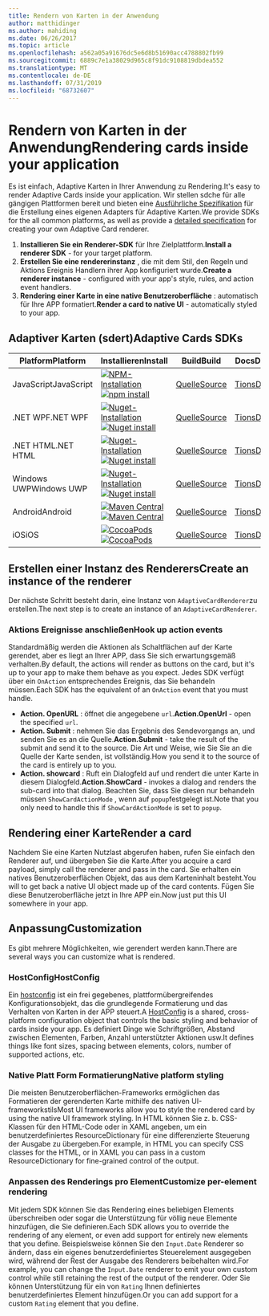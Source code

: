 ```yaml
---
title: Rendern von Karten in der Anwendung
author: matthidinger
ms.author: mahiding
ms.date: 06/26/2017
ms.topic: article
ms.openlocfilehash: a562a05a91676dc5e6d8b51690acc4788802fb99
ms.sourcegitcommit: 6889c7e1a38029d965c8f91dc9108819dbdea552
ms.translationtype: MT
ms.contentlocale: de-DE
ms.lasthandoff: 07/31/2019
ms.locfileid: "68732607"
---
```

# <a name="rendering-cards-inside-your-application"></a><span data-ttu-id="e6510-102">Rendern von Karten in der Anwendung</span><span class="sxs-lookup"><span data-stu-id="e6510-102">Rendering cards inside your application</span></span>

<span data-ttu-id="e6510-103">Es ist einfach, Adaptive Karten in Ihrer Anwendung zu Rendering.</span><span class="sxs-lookup"><span data-stu-id="e6510-103">It's easy to render Adaptive Cards inside your application.</span></span> <span data-ttu-id="e6510-104">Wir stellen sdche für alle gängigen Plattformen bereit und bieten eine [Ausführliche Spezifikation](implement-a-renderer.md) für die Erstellung eines eigenen Adapters für Adaptive Karten.</span><span class="sxs-lookup"><span data-stu-id="e6510-104">We provide SDKs for the all common platforms, as well as provide a [detailed specification](implement-a-renderer.md) for creating your own Adaptive Card renderer.</span></span>

1. <span data-ttu-id="e6510-105">**Installieren Sie ein Renderer-SDK** für Ihre Zielplattform.</span><span class="sxs-lookup"><span data-stu-id="e6510-105">**Install a renderer SDK** - for your target platform.</span></span>
2. <span data-ttu-id="e6510-106">**Erstellen Sie eine rendererinstanz** , die mit dem Stil, den Regeln und Aktions Ereignis Handlern ihrer App konfiguriert wurde.</span><span class="sxs-lookup"><span data-stu-id="e6510-106">**Create a renderer instance** - configured with your app's style, rules, and action event handlers.</span></span>
3. <span data-ttu-id="e6510-107">**Rendering einer Karte in eine native Benutzeroberfläche** : automatisch für Ihre APP formatiert.</span><span class="sxs-lookup"><span data-stu-id="e6510-107">**Render a card to native UI** - automatically styled to your app.</span></span>

## <a name="adaptive-cards-sdks"></a><span data-ttu-id="e6510-108">Adaptiver Karten (sdert)</span><span class="sxs-lookup"><span data-stu-id="e6510-108">Adaptive Cards SDKs</span></span>

|<span data-ttu-id="e6510-109">Platform</span><span class="sxs-lookup"><span data-stu-id="e6510-109">Platform</span></span>|<span data-ttu-id="e6510-110">Installieren</span><span class="sxs-lookup"><span data-stu-id="e6510-110">Install</span></span>|<span data-ttu-id="e6510-111">Build</span><span class="sxs-lookup"><span data-stu-id="e6510-111">Build</span></span>|<span data-ttu-id="e6510-112">Docs</span><span class="sxs-lookup"><span data-stu-id="e6510-112">Docs</span></span>|<span data-ttu-id="e6510-113">Status</span><span class="sxs-lookup"><span data-stu-id="e6510-113">Status</span></span>|
|---|---|---|---|---|
| <span data-ttu-id="e6510-114">JavaScript</span><span class="sxs-lookup"><span data-stu-id="e6510-114">JavaScript</span></span> | <span data-ttu-id="e6510-115">[![NPM-Installation](https://img.shields.io/npm/v/adaptivecards.svg)](https://www.npmjs.com/package/adaptivecards)</span><span class="sxs-lookup"><span data-stu-id="e6510-115">[![npm install](https://img.shields.io/npm/v/adaptivecards.svg)](https://www.npmjs.com/package/adaptivecards)</span></span> | [<span data-ttu-id="e6510-116">Quelle</span><span class="sxs-lookup"><span data-stu-id="e6510-116">Source</span></span>](https://github.com/Microsoft/AdaptiveCards/tree/master/source/nodejs)| [<span data-ttu-id="e6510-117">Tions</span><span class="sxs-lookup"><span data-stu-id="e6510-117">Docs</span></span>](../sdk/rendering-cards/javascript/getting-started.md) | ![Buildstatus](https://img.shields.io/vso/build/Microsoft/56cf629e-8f3a-4412-acbc-bf69366c552c/20564.svg) |
| <span data-ttu-id="e6510-119">.NET WPF</span><span class="sxs-lookup"><span data-stu-id="e6510-119">.NET WPF</span></span> | <span data-ttu-id="e6510-120">[![Nuget-Installation](https://img.shields.io/nuget/vpre/AdaptiveCards.Rendering.Wpf.svg)](https://www.nuget.org/packages/AdaptiveCards.Rendering.Wpf)</span><span class="sxs-lookup"><span data-stu-id="e6510-120">[![Nuget install](https://img.shields.io/nuget/vpre/AdaptiveCards.Rendering.Wpf.svg)](https://www.nuget.org/packages/AdaptiveCards.Rendering.Wpf)</span></span> | [<span data-ttu-id="e6510-121">Quelle</span><span class="sxs-lookup"><span data-stu-id="e6510-121">Source</span></span>](https://github.com/Microsoft/AdaptiveCards/tree/master/source/dotnet)| [<span data-ttu-id="e6510-122">Tions</span><span class="sxs-lookup"><span data-stu-id="e6510-122">Docs</span></span>](../sdk/rendering-cards/net-wpf/getting-started.md) | ![Buildstatus](https://img.shields.io/vso/build/Microsoft/56cf629e-8f3a-4412-acbc-bf69366c552c/20596.svg) |
| <span data-ttu-id="e6510-124">.NET HTML</span><span class="sxs-lookup"><span data-stu-id="e6510-124">.NET HTML</span></span> | <span data-ttu-id="e6510-125">[![Nuget-Installation](https://img.shields.io/nuget/vpre/AdaptiveCards.Rendering.Html.svg)](https://www.nuget.org/packages/AdaptiveCards.Rendering.Html)</span><span class="sxs-lookup"><span data-stu-id="e6510-125">[![Nuget install](https://img.shields.io/nuget/vpre/AdaptiveCards.Rendering.Html.svg)](https://www.nuget.org/packages/AdaptiveCards.Rendering.Html)</span></span> | [<span data-ttu-id="e6510-126">Quelle</span><span class="sxs-lookup"><span data-stu-id="e6510-126">Source</span></span>](https://github.com/Microsoft/AdaptiveCards/tree/master/source/dotnet) | [<span data-ttu-id="e6510-127">Tions</span><span class="sxs-lookup"><span data-stu-id="e6510-127">Docs</span></span>](../sdk/rendering-cards/net-html/getting-started.md) | ![Buildstatus](https://img.shields.io/vso/build/Microsoft/56cf629e-8f3a-4412-acbc-bf69366c552c/20596.svg) |
| <span data-ttu-id="e6510-129">Windows UWP</span><span class="sxs-lookup"><span data-stu-id="e6510-129">Windows UWP</span></span> | <span data-ttu-id="e6510-130">[![Nuget-Installation](https://img.shields.io/nuget/vpre/AdaptiveCards.Rendering.Uwp.svg)](https://www.nuget.org/packages/AdaptiveCards.Rendering.Uwp)</span><span class="sxs-lookup"><span data-stu-id="e6510-130">[![Nuget install](https://img.shields.io/nuget/vpre/AdaptiveCards.Rendering.Uwp.svg)](https://www.nuget.org/packages/AdaptiveCards.Rendering.Uwp)</span></span> | [<span data-ttu-id="e6510-131">Quelle</span><span class="sxs-lookup"><span data-stu-id="e6510-131">Source</span></span>](https://github.com/Microsoft/AdaptiveCards/tree/master/source/uwp) | [<span data-ttu-id="e6510-132">Tions</span><span class="sxs-lookup"><span data-stu-id="e6510-132">Docs</span></span>](../sdk/rendering-cards/uwp/getting-started.md) | ![Buildstatus](https://img.shields.io/vso/build/Microsoft/56cf629e-8f3a-4412-acbc-bf69366c552c/20583.svg) |
| <span data-ttu-id="e6510-134">Android</span><span class="sxs-lookup"><span data-stu-id="e6510-134">Android</span></span> | <span data-ttu-id="e6510-135">[![Maven Central](https://img.shields.io/maven-central/v/io.adaptivecards/adaptivecards-android.svg)](https://search.maven.org/#search%7Cga%7C1%7Ca%3A%22adaptivecards-android%22)</span><span class="sxs-lookup"><span data-stu-id="e6510-135">[![Maven Central](https://img.shields.io/maven-central/v/io.adaptivecards/adaptivecards-android.svg)](https://search.maven.org/#search%7Cga%7C1%7Ca%3A%22adaptivecards-android%22)</span></span> | [<span data-ttu-id="e6510-136">Quelle</span><span class="sxs-lookup"><span data-stu-id="e6510-136">Source</span></span>](https://github.com/Microsoft/AdaptiveCards/tree/master/source/android) | [<span data-ttu-id="e6510-137">Tions</span><span class="sxs-lookup"><span data-stu-id="e6510-137">Docs</span></span>](../sdk/rendering-cards/android/getting-started.md) | ![Buildstatus](https://img.shields.io/vso/build/Microsoft/8d47e068-03c8-4cdc-aa9b-fc6929290322/17651.svg)
| <span data-ttu-id="e6510-139">iOS</span><span class="sxs-lookup"><span data-stu-id="e6510-139">iOS</span></span> | <span data-ttu-id="e6510-140">[![CocoaPods](https://img.shields.io/cocoapods/v/AdaptiveCards.svg)](https://cocoapods.org/pods/AdaptiveCards)</span><span class="sxs-lookup"><span data-stu-id="e6510-140">[![CocoaPods](https://img.shields.io/cocoapods/v/AdaptiveCards.svg)](https://cocoapods.org/pods/AdaptiveCards)</span></span> | [<span data-ttu-id="e6510-141">Quelle</span><span class="sxs-lookup"><span data-stu-id="e6510-141">Source</span></span>](https://github.com/Microsoft/AdaptiveCards/tree/master/source/ios) | [<span data-ttu-id="e6510-142">Tions</span><span class="sxs-lookup"><span data-stu-id="e6510-142">Docs</span></span>](../sdk/rendering-cards/ios/getting-started.md) |  ![Buildstatus](https://img.shields.io/vso/build/Microsoft/8d47e068-03c8-4cdc-aa9b-fc6929290322/16990.svg) |

## <a name="create-an-instance-of-the-renderer"></a><span data-ttu-id="e6510-144">Erstellen einer Instanz des Renderers</span><span class="sxs-lookup"><span data-stu-id="e6510-144">Create an instance of the renderer</span></span>

<span data-ttu-id="e6510-145">Der nächste Schritt besteht darin, eine Instanz von `AdaptiveCardRenderer`zu erstellen.</span><span class="sxs-lookup"><span data-stu-id="e6510-145">The next step is to create an instance of an `AdaptiveCardRenderer`.</span></span> 

### <a name="hook-up-action-events"></a><span data-ttu-id="e6510-146">Aktions Ereignisse anschließen</span><span class="sxs-lookup"><span data-stu-id="e6510-146">Hook up action events</span></span>

<span data-ttu-id="e6510-147">Standardmäßig werden die Aktionen als Schaltflächen auf der Karte gerendet, aber es liegt an Ihrer APP, dass Sie sich erwartungsgemäß verhalten.</span><span class="sxs-lookup"><span data-stu-id="e6510-147">By default, the actions will render as buttons on the card, but it's up to your app to make them behave as you expect.</span></span> <span data-ttu-id="e6510-148">Jedes SDK verfügt über ein `OnAction` entsprechendes Ereignis, das Sie behandeln müssen.</span><span class="sxs-lookup"><span data-stu-id="e6510-148">Each SDK has the equivalent of an `OnAction` event that you must handle.</span></span>

* <span data-ttu-id="e6510-149">**Action. OpenURL** : öffnet die angegebene `url`.</span><span class="sxs-lookup"><span data-stu-id="e6510-149">**Action.OpenUrl** - open the specified `url`.</span></span>  
* <span data-ttu-id="e6510-150">**Action. Submit** : nehmen Sie das Ergebnis des Sendevorgangs an, und senden Sie es an die Quelle.</span><span class="sxs-lookup"><span data-stu-id="e6510-150">**Action.Submit** - take the result of the submit and send it to the source.</span></span> <span data-ttu-id="e6510-151">Die Art und Weise, wie Sie Sie an die Quelle der Karte senden, ist vollständig.</span><span class="sxs-lookup"><span data-stu-id="e6510-151">How you send it to the source of the card is entirely up to you.</span></span>
* <span data-ttu-id="e6510-152">**Action. showcard** : Ruft ein Dialogfeld auf und rendert die unter Karte in diesem Dialogfeld.</span><span class="sxs-lookup"><span data-stu-id="e6510-152">**Action.ShowCard** - invokes a dialog and renders the sub-card into that dialog.</span></span> <span data-ttu-id="e6510-153">Beachten Sie, dass Sie diesen nur behandeln müssen `ShowCardActionMode` , wenn auf `popup`festgelegt ist.</span><span class="sxs-lookup"><span data-stu-id="e6510-153">Note that you only need to handle this if `ShowCardActionMode` is set to `popup`.</span></span>

## <a name="render-a-card"></a><span data-ttu-id="e6510-154">Rendering einer Karte</span><span class="sxs-lookup"><span data-stu-id="e6510-154">Render a card</span></span>

<span data-ttu-id="e6510-155">Nachdem Sie eine Karten Nutzlast abgerufen haben, rufen Sie einfach den Renderer auf, und übergeben Sie die Karte.</span><span class="sxs-lookup"><span data-stu-id="e6510-155">After you acquire a card payload, simply call the renderer and pass in the card.</span></span> <span data-ttu-id="e6510-156">Sie erhalten ein natives Benutzeroberflächen Objekt, das aus dem Karteninhalt besteht.</span><span class="sxs-lookup"><span data-stu-id="e6510-156">You will to get back a native UI object made up of the card contents.</span></span> <span data-ttu-id="e6510-157">Fügen Sie diese Benutzeroberfläche jetzt in Ihre APP ein.</span><span class="sxs-lookup"><span data-stu-id="e6510-157">Now just put this UI somewhere in your app.</span></span>

## <a name="customization"></a><span data-ttu-id="e6510-158">Anpassung</span><span class="sxs-lookup"><span data-stu-id="e6510-158">Customization</span></span>

<span data-ttu-id="e6510-159">Es gibt mehrere Möglichkeiten, wie gerendert werden kann.</span><span class="sxs-lookup"><span data-stu-id="e6510-159">There are several ways you can customize what is rendered.</span></span> 

### <a name="hostconfig"></a><span data-ttu-id="e6510-160">HostConfig</span><span class="sxs-lookup"><span data-stu-id="e6510-160">HostConfig</span></span>

<span data-ttu-id="e6510-161">Ein [hostconfig](host-config.md) ist ein frei gegebenes, plattformübergreifendes Konfigurationsobjekt, das die grundlegende Formatierung und das Verhalten von Karten in der APP steuert.</span><span class="sxs-lookup"><span data-stu-id="e6510-161">A [HostConfig](host-config.md) is a shared, cross-platform configuration object that controls the basic styling and behavior of cards inside your app.</span></span> <span data-ttu-id="e6510-162">Es definiert Dinge wie Schriftgrößen, Abstand zwischen Elementen, Farben, Anzahl unterstützter Aktionen usw.</span><span class="sxs-lookup"><span data-stu-id="e6510-162">It defines things like font sizes, spacing between elements, colors, number of supported actions, etc.</span></span> 

### <a name="native-platform-styling"></a><span data-ttu-id="e6510-163">Native Platt Form Formatierung</span><span class="sxs-lookup"><span data-stu-id="e6510-163">Native platform styling</span></span>

<span data-ttu-id="e6510-164">Die meisten Benutzeroberflächen-Frameworks ermöglichen das Formatieren der gerenderten Karte mithilfe des nativen UI-frameworkstils</span><span class="sxs-lookup"><span data-stu-id="e6510-164">Most UI frameworks allow you to style the rendered card by using the native UI framework styling.</span></span> <span data-ttu-id="e6510-165">In HTML können Sie z. b. CSS-Klassen für den HTML-Code oder in XAML angeben, um ein benutzerdefiniertes ResourceDictionary für eine differenzierte Steuerung der Ausgabe zu übergeben.</span><span class="sxs-lookup"><span data-stu-id="e6510-165">For example, in HTML you can specify CSS classes for the HTML, or in XAML you can pass in a custom ResourceDictionary for fine-grained control of the output.</span></span>

### <a name="customize-per-element-rendering"></a><span data-ttu-id="e6510-166">Anpassen des Renderings pro Element</span><span class="sxs-lookup"><span data-stu-id="e6510-166">Customize per-element rendering</span></span>

<span data-ttu-id="e6510-167">Mit jedem SDK können Sie das Rendering eines beliebigen Elements überschreiben oder sogar die Unterstützung für völlig neue Elemente hinzufügen, die Sie definieren.</span><span class="sxs-lookup"><span data-stu-id="e6510-167">Each SDK allows you to override the rendering of any element, or even add support for entirely new elements that you define.</span></span>  <span data-ttu-id="e6510-168">Beispielsweise können Sie den `Input.Date` Renderer so ändern, dass ein eigenes benutzerdefiniertes Steuerelement ausgegeben wird, während der Rest der Ausgabe des Renderers beibehalten wird.</span><span class="sxs-lookup"><span data-stu-id="e6510-168">For example, you can change the `Input.Date` renderer to emit your own custom control while still retaining the rest of the output of the renderer.</span></span> <span data-ttu-id="e6510-169">Oder Sie können Unterstützung für ein von `Rating` Ihnen definiertes benutzerdefiniertes Element hinzufügen.</span><span class="sxs-lookup"><span data-stu-id="e6510-169">Or you can add support for a custom `Rating` element that you define.</span></span>



